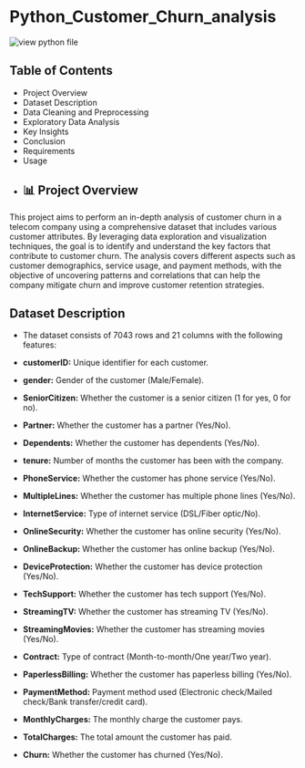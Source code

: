 # Python_Customer_Churn_analysis
![view python file](https://github.com/reehansyed/Python_Customer_Churn_analysis_/blob/main/TCA.ipynb)
## Table of Contents
- Project Overview
- Dataset Description
- Data Cleaning and Preprocessing
- Exploratory Data Analysis
- Key Insights
- Conclusion
- Requirements
- Usage
- ## 📊 Project Overview
This project aims to perform an in-depth analysis of customer churn in a telecom company using a comprehensive dataset that includes various customer attributes. By leveraging data exploration and visualization techniques, the goal is to identify and understand the key factors that contribute to customer churn. The analysis covers different aspects such as customer demographics, service usage, and payment methods, with the objective of uncovering patterns and correlations that can help the company mitigate churn and improve customer retention strategies.
## Dataset Description
- The dataset consists of 7043 rows and 21 columns with the following features:

- **customerID:** Unique identifier for each customer.
- **gender:** Gender of the customer (Male/Female).
- **SeniorCitizen:** Whether the customer is a senior citizen (1 for yes, 0 for no).
- **Partner:** Whether the customer has a partner (Yes/No).
- **Dependents:** Whether the customer has dependents (Yes/No).
- **tenure:** Number of months the customer has been with the company.
- **PhoneService:** Whether the customer has phone service (Yes/No).
- **MultipleLines:** Whether the customer has multiple phone lines (Yes/No).
- **InternetService:** Type of internet service (DSL/Fiber optic/No).
- **OnlineSecurity:** Whether the customer has online security (Yes/No).
- **OnlineBackup:** Whether the customer has online backup (Yes/No).
- **DeviceProtection:** Whether the customer has device protection (Yes/No).
- **TechSupport:** Whether the customer has tech support (Yes/No).
- **StreamingTV:** Whether the customer has streaming TV (Yes/No).
- **StreamingMovies:** Whether the customer has streaming movies (Yes/No).
- **Contract:** Type of contract (Month-to-month/One year/Two year).
- **PaperlessBilling:** Whether the customer has paperless billing (Yes/No).
- **PaymentMethod:** Payment method used (Electronic check/Mailed check/Bank transfer/credit card).
- **MonthlyCharges:** The monthly charge the customer pays.
- **TotalCharges:** The total amount the customer has paid.
- **Churn:** Whether the customer has churned (Yes/No).

